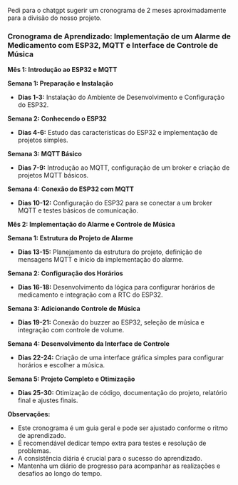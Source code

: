 Pedi para o chatgpt sugerir um cronograma de 2 meses aproximadamente para a divisão do nosso projeto.

### Cronograma de Aprendizado: Implementação de um Alarme de Medicamento com ESP32, MQTT e Interface de Controle de Música

**Mês 1: Introdução ao ESP32 e MQTT**

**Semana 1: Preparação e Instalação**
- **Dias 1-3:** Instalação do Ambiente de Desenvolvimento e Configuração do ESP32.

**Semana 2: Conhecendo o ESP32**
- **Dias 4-6:** Estudo das características do ESP32 e implementação de projetos simples.

**Semana 3: MQTT Básico**
- **Dias 7-9:** Introdução ao MQTT, configuração de um broker e criação de projetos MQTT básicos.

**Semana 4: Conexão do ESP32 com MQTT**
- **Dias 10-12:** Configuração do ESP32 para se conectar a um broker MQTT e testes básicos de comunicação.

**Mês 2: Implementação do Alarme e Controle de Música**

**Semana 1: Estrutura do Projeto de Alarme**
- **Dias 13-15:** Planejamento da estrutura do projeto, definição de mensagens MQTT e início da implementação do alarme.

**Semana 2: Configuração dos Horários**
- **Dias 16-18:** Desenvolvimento da lógica para configurar horários de medicamento e integração com a RTC do ESP32.

**Semana 3: Adicionando Controle de Música**
- **Dias 19-21:** Conexão do buzzer ao ESP32, seleção de música e integração com controle de volume.

**Semana 4: Desenvolvimento da Interface de Controle**
- **Dias 22-24:** Criação de uma interface gráfica simples para configurar horários e escolher a música.

**Semana 5: Projeto Completo e Otimização**
- **Dias 25-30:** Otimização de código, documentação do projeto, relatório final e ajustes finais.

**Observações:**
- Este cronograma é um guia geral e pode ser ajustado conforme o ritmo de aprendizado.
- É recomendável dedicar tempo extra para testes e resolução de problemas.
- A consistência diária é crucial para o sucesso do aprendizado.
- Mantenha um diário de progresso para acompanhar as realizações e desafios ao longo do tempo.

